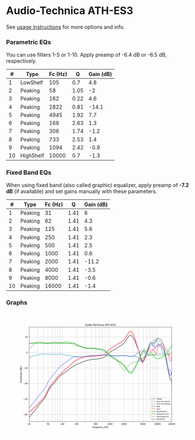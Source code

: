 # Audio-Technica ATH-ES3
See [usage instructions](https://github.com/jaakkopasanen/AutoEq#usage) for more options and info.

### Parametric EQs
You can use filters 1-5 or 1-10. Apply preamp of -6.4 dB or -6.5 dB, respectively.

|   # | Type      |   Fc (Hz) |    Q |   Gain (dB) |
|-----|-----------|-----------|------|-------------|
|   1 | LowShelf  |       105 | 0.7  |         4.8 |
|   2 | Peaking   |        58 | 1.05 |        -2   |
|   3 | Peaking   |       162 | 0.22 |         4.6 |
|   4 | Peaking   |      2822 | 0.81 |       -14.1 |
|   5 | Peaking   |      4945 | 1.92 |         7.7 |
|   6 | Peaking   |       168 | 2.63 |         1.3 |
|   7 | Peaking   |       306 | 1.74 |        -1.2 |
|   8 | Peaking   |       733 | 2.53 |         1.4 |
|   9 | Peaking   |      1094 | 2.42 |        -0.9 |
|  10 | HighShelf |     10000 | 0.7  |        -1.3 |

### Fixed Band EQs
When using fixed band (also called graphic) equalizer, apply preamp of **-7.2 dB** (if available) and set gains manually with these parameters.

|   # | Type    |   Fc (Hz) |    Q |   Gain (dB) |
|-----|---------|-----------|------|-------------|
|   1 | Peaking |        31 | 1.41 |         6   |
|   2 | Peaking |        62 | 1.41 |         4.3 |
|   3 | Peaking |       125 | 1.41 |         5.6 |
|   4 | Peaking |       250 | 1.41 |         2.3 |
|   5 | Peaking |       500 | 1.41 |         2.5 |
|   6 | Peaking |      1000 | 1.41 |         0.6 |
|   7 | Peaking |      2000 | 1.41 |       -11.2 |
|   8 | Peaking |      4000 | 1.41 |        -3.5 |
|   9 | Peaking |      8000 | 1.41 |        -0.6 |
|  10 | Peaking |     16000 | 1.41 |        -1.4 |

### Graphs
![](./Audio-Technica%20ATH-ES3.png)
